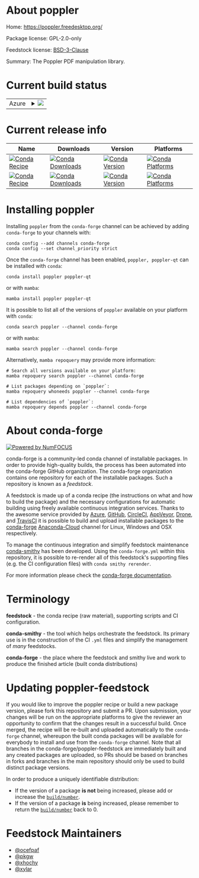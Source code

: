 About poppler
=============

Home: https://poppler.freedesktop.org/

Package license: GPL-2.0-only

Feedstock license: [BSD-3-Clause](https://github.com/conda-forge/poppler-feedstock/blob/main/LICENSE.txt)

Summary: The Poppler PDF manipulation library.

Current build status
====================


<table>
    
  <tr>
    <td>Azure</td>
    <td>
      <details>
        <summary>
          <a href="https://dev.azure.com/conda-forge/feedstock-builds/_build/latest?definitionId=799&branchName=main">
            <img src="https://dev.azure.com/conda-forge/feedstock-builds/_apis/build/status/poppler-feedstock?branchName=main">
          </a>
        </summary>
        <table>
          <thead><tr><th>Variant</th><th>Status</th></tr></thead>
          <tbody><tr>
              <td>linux_64</td>
              <td>
                <a href="https://dev.azure.com/conda-forge/feedstock-builds/_build/latest?definitionId=799&branchName=main">
                  <img src="https://dev.azure.com/conda-forge/feedstock-builds/_apis/build/status/poppler-feedstock?branchName=main&jobName=linux&configuration=linux%20linux_64_" alt="variant">
                </a>
              </td>
            </tr><tr>
              <td>linux_aarch64</td>
              <td>
                <a href="https://dev.azure.com/conda-forge/feedstock-builds/_build/latest?definitionId=799&branchName=main">
                  <img src="https://dev.azure.com/conda-forge/feedstock-builds/_apis/build/status/poppler-feedstock?branchName=main&jobName=linux&configuration=linux%20linux_aarch64_" alt="variant">
                </a>
              </td>
            </tr><tr>
              <td>linux_ppc64le</td>
              <td>
                <a href="https://dev.azure.com/conda-forge/feedstock-builds/_build/latest?definitionId=799&branchName=main">
                  <img src="https://dev.azure.com/conda-forge/feedstock-builds/_apis/build/status/poppler-feedstock?branchName=main&jobName=linux&configuration=linux%20linux_ppc64le_" alt="variant">
                </a>
              </td>
            </tr><tr>
              <td>osx_64</td>
              <td>
                <a href="https://dev.azure.com/conda-forge/feedstock-builds/_build/latest?definitionId=799&branchName=main">
                  <img src="https://dev.azure.com/conda-forge/feedstock-builds/_apis/build/status/poppler-feedstock?branchName=main&jobName=osx&configuration=osx%20osx_64_" alt="variant">
                </a>
              </td>
            </tr><tr>
              <td>osx_arm64</td>
              <td>
                <a href="https://dev.azure.com/conda-forge/feedstock-builds/_build/latest?definitionId=799&branchName=main">
                  <img src="https://dev.azure.com/conda-forge/feedstock-builds/_apis/build/status/poppler-feedstock?branchName=main&jobName=osx&configuration=osx%20osx_arm64_" alt="variant">
                </a>
              </td>
            </tr><tr>
              <td>win_64</td>
              <td>
                <a href="https://dev.azure.com/conda-forge/feedstock-builds/_build/latest?definitionId=799&branchName=main">
                  <img src="https://dev.azure.com/conda-forge/feedstock-builds/_apis/build/status/poppler-feedstock?branchName=main&jobName=win&configuration=win%20win_64_" alt="variant">
                </a>
              </td>
            </tr>
          </tbody>
        </table>
      </details>
    </td>
  </tr>
</table>

Current release info
====================

| Name | Downloads | Version | Platforms |
| --- | --- | --- | --- |
| [![Conda Recipe](https://img.shields.io/badge/recipe-poppler-green.svg)](https://anaconda.org/conda-forge/poppler) | [![Conda Downloads](https://img.shields.io/conda/dn/conda-forge/poppler.svg)](https://anaconda.org/conda-forge/poppler) | [![Conda Version](https://img.shields.io/conda/vn/conda-forge/poppler.svg)](https://anaconda.org/conda-forge/poppler) | [![Conda Platforms](https://img.shields.io/conda/pn/conda-forge/poppler.svg)](https://anaconda.org/conda-forge/poppler) |
| [![Conda Recipe](https://img.shields.io/badge/recipe-poppler--qt-green.svg)](https://anaconda.org/conda-forge/poppler-qt) | [![Conda Downloads](https://img.shields.io/conda/dn/conda-forge/poppler-qt.svg)](https://anaconda.org/conda-forge/poppler-qt) | [![Conda Version](https://img.shields.io/conda/vn/conda-forge/poppler-qt.svg)](https://anaconda.org/conda-forge/poppler-qt) | [![Conda Platforms](https://img.shields.io/conda/pn/conda-forge/poppler-qt.svg)](https://anaconda.org/conda-forge/poppler-qt) |

Installing poppler
==================

Installing `poppler` from the `conda-forge` channel can be achieved by adding `conda-forge` to your channels with:

```
conda config --add channels conda-forge
conda config --set channel_priority strict
```

Once the `conda-forge` channel has been enabled, `poppler, poppler-qt` can be installed with `conda`:

```
conda install poppler poppler-qt
```

or with `mamba`:

```
mamba install poppler poppler-qt
```

It is possible to list all of the versions of `poppler` available on your platform with `conda`:

```
conda search poppler --channel conda-forge
```

or with `mamba`:

```
mamba search poppler --channel conda-forge
```

Alternatively, `mamba repoquery` may provide more information:

```
# Search all versions available on your platform:
mamba repoquery search poppler --channel conda-forge

# List packages depending on `poppler`:
mamba repoquery whoneeds poppler --channel conda-forge

# List dependencies of `poppler`:
mamba repoquery depends poppler --channel conda-forge
```


About conda-forge
=================

[![Powered by
NumFOCUS](https://img.shields.io/badge/powered%20by-NumFOCUS-orange.svg?style=flat&colorA=E1523D&colorB=007D8A)](https://numfocus.org)

conda-forge is a community-led conda channel of installable packages.
In order to provide high-quality builds, the process has been automated into the
conda-forge GitHub organization. The conda-forge organization contains one repository
for each of the installable packages. Such a repository is known as a *feedstock*.

A feedstock is made up of a conda recipe (the instructions on what and how to build
the package) and the necessary configurations for automatic building using freely
available continuous integration services. Thanks to the awesome service provided by
[Azure](https://azure.microsoft.com/en-us/services/devops/), [GitHub](https://github.com/),
[CircleCI](https://circleci.com/), [AppVeyor](https://www.appveyor.com/),
[Drone](https://cloud.drone.io/welcome), and [TravisCI](https://travis-ci.com/)
it is possible to build and upload installable packages to the
[conda-forge](https://anaconda.org/conda-forge) [Anaconda-Cloud](https://anaconda.org/)
channel for Linux, Windows and OSX respectively.

To manage the continuous integration and simplify feedstock maintenance
[conda-smithy](https://github.com/conda-forge/conda-smithy) has been developed.
Using the ``conda-forge.yml`` within this repository, it is possible to re-render all of
this feedstock's supporting files (e.g. the CI configuration files) with ``conda smithy rerender``.

For more information please check the [conda-forge documentation](https://conda-forge.org/docs/).

Terminology
===========

**feedstock** - the conda recipe (raw material), supporting scripts and CI configuration.

**conda-smithy** - the tool which helps orchestrate the feedstock.
                   Its primary use is in the construction of the CI ``.yml`` files
                   and simplify the management of *many* feedstocks.

**conda-forge** - the place where the feedstock and smithy live and work to
                  produce the finished article (built conda distributions)


Updating poppler-feedstock
==========================

If you would like to improve the poppler recipe or build a new
package version, please fork this repository and submit a PR. Upon submission,
your changes will be run on the appropriate platforms to give the reviewer an
opportunity to confirm that the changes result in a successful build. Once
merged, the recipe will be re-built and uploaded automatically to the
`conda-forge` channel, whereupon the built conda packages will be available for
everybody to install and use from the `conda-forge` channel.
Note that all branches in the conda-forge/poppler-feedstock are
immediately built and any created packages are uploaded, so PRs should be based
on branches in forks and branches in the main repository should only be used to
build distinct package versions.

In order to produce a uniquely identifiable distribution:
 * If the version of a package **is not** being increased, please add or increase
   the [``build/number``](https://docs.conda.io/projects/conda-build/en/latest/resources/define-metadata.html#build-number-and-string).
 * If the version of a package **is** being increased, please remember to return
   the [``build/number``](https://docs.conda.io/projects/conda-build/en/latest/resources/define-metadata.html#build-number-and-string)
   back to 0.

Feedstock Maintainers
=====================

* [@ocefpaf](https://github.com/ocefpaf/)
* [@pkgw](https://github.com/pkgw/)
* [@xhochy](https://github.com/xhochy/)
* [@xylar](https://github.com/xylar/)

